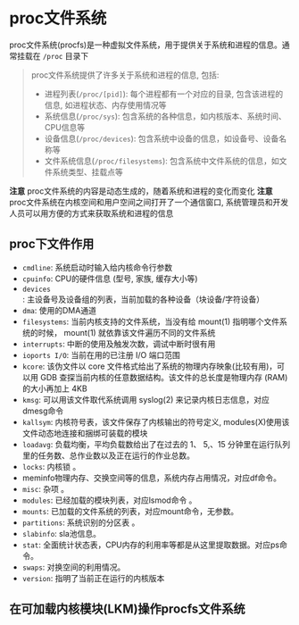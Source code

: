 # proc文件系统

proc文件系统(procfs)是一种虚拟文件系统，用于提供关于系统和进程的信息。通常挂载在 `/proc` 目录下

> proc文件系统提供了许多关于系统和进程的信息, 包括:
> - 进程列表(`/proc/[pid]`): 每个进程都有一个对应的目录, 包含该进程的信息, 如进程状态、内存使用情况等
> - 系统信息(`/proc/sys`): 包含系统的各种信息，如内核版本、系统时间、CPU信息等
> - 设备信息(`/proc/devices`): 包含系统中设备的信息，如设备号、设备名称等
> - 文件系统信息(`/proc/filesystems`): 包含系统中文件系统的信息，如文件系统类型、挂载点等

**注意** proc文件系统的内容是动态生成的，随着系统和进程的变化而变化
**注意** proc文件系统在内核空间和用户空间之间打开了一个通信窗口, 系统管理员和开发人员可以用方便的方式来获取系统和进程的信息

## proc下文件作用

- `cmdline`: 系统启动时输入给内核命令行参数
- `cpuinfo`: CPU的硬件信息 (型号, 家族, 缓存大小等)
- `devices`: 主设备号及设备组的列表，当前加载的各种设备（块设备/字符设备）
- `dma`: 使用的DMA通道
- `filesystems`: 当前内核支持的文件系统，当没有给 mount(1) 指明哪个文件系统的时候， mount(1) 就依靠该文件遍历不同的文件系统
- `interrupts`: 中断的使用及触发次数，调试中断时很有用
- `ioports I/O`: 当前在用的已注册 I/O 端口范围
- `kcore`: 该伪文件以 core 文件格式给出了系统的物理内存映象(比较有用)，可以用 GDB 查探当前内核的任意数据结构。该文件的总长度是物理内存 (RAM) 的大小再加上 4KB
- `kmsg`: 可以用该文件取代系统调用 syslog(2) 来记录内核日志信息，对应dmesg命令
- `kallsym`: 内核符号表，该文件保存了内核输出的符号定义, modules(X)使用该文件动态地连接和捆绑可装载的模块
- `loadavg`: 负载均衡，平均负载数给出了在过去的 1、 5,、15 分钟里在运行队列里的任务数、总作业数以及正在运行的作业总数。
- `locks`: 内核锁 。
- meminfo物理内存、交换空间等的信息，系统内存占用情况，对应df命令。
- `misc`: 杂项 。
- `modules`: 已经加载的模块列表，对应lsmod命令 。
- `mounts`: 已加载的文件系统的列表，对应mount命令，无参数。
- `partitions`: 系统识别的分区表 。
- `slabinfo`: sla池信息。
- `stat`: 全面统计状态表，CPU内存的利用率等都是从这里提取数据。对应ps命令。
- `swaps`: 对换空间的利用情况。
- `version`: 指明了当前正在运行的内核版本

## 在可加载内核模块(LKM)操作procfs文件系统
